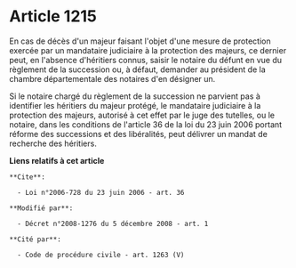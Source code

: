 # Article 1215

En cas de décès d'un majeur faisant l'objet d'une mesure de protection exercée par un mandataire judiciaire à la protection
des majeurs, ce dernier peut, en l'absence d'héritiers connus, saisir le notaire du défunt en vue du règlement de la
succession ou, à défaut, demander au président de la chambre départementale des notaires d'en désigner un. 

Si le notaire chargé du règlement de la succession ne parvient pas à identifier les héritiers du majeur protégé, le
mandataire judiciaire à la protection des majeurs, autorisé à cet effet par le juge des tutelles, ou le notaire, dans les
conditions de l'article 36 de la loi du 23 juin 2006 portant réforme des successions et des libéralités, peut délivrer un
mandat de recherche des héritiers.

**Liens relatifs à cet article**

	**Cite**:

	  - Loi n°2006-728 du 23 juin 2006 - art. 36

	**Modifié par**:

	  - Décret n°2008-1276 du 5 décembre 2008 - art. 1

	**Cité par**:

	  - Code de procédure civile - art. 1263 (V)
